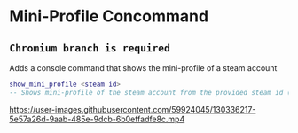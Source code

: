 # Mini-Profile Concommand
## `Chromium branch is required`
Adds a console command that shows the mini-profile of a steam account

```lua
show_mini_profile <steam id>
-- Shows mini-profile of the steam account from the provided steam id (Steam ID is the player who ran the command by default)
```
https://user-images.githubusercontent.com/59924045/130336217-5e57a26d-9aab-485e-9dcb-6b0effadfe8c.mp4
